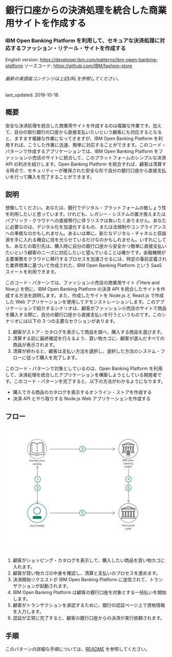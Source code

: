 # 銀行口座からの決済処理を統合した商業用サイトを作成する

### IBM Open Banking Platform を利用して、セキュアな決済処理に対応するファッション・リテール・サイトを作成する

English version: https://developer.ibm.com/patterns/ibm-open-banking-platform
  ソースコード: https://github.com/IBM/fashion-store

###### 最新の英語版コンテンツは上記URLを参照してください。
last_updated: 2018-10-18

 
## 概要

安全な決済処理を統合した商業用サイトを作成するのは複雑な作業です。加えて、自分の取引銀行の口座から直接支払いたいという顧客にも対応するとなると、ますます複雑な作業になってきますが、IBM Open Banking Platform を利用すれば、こうした作業に迅速、簡単に対応することができます。このコード・パターンで作成するアプリケーションでは、IBM Open Banking Platform をファッション小売店のサイトに統合して、このプラットフォームのシンプルな決済 API の利点を紹介します。Open Banking Platform を統合すれば、顧客は清算する時点で、セキュリティーが確保された安全な形で自分の銀行口座から直接支払いを行って購入を完了することができます。

## 説明

想像してください。あなたは、銀行でデジタル・プラットフォームの敏しょう性を利用したいと思っています。けれども、レガシー・システムの置き換えまたはパブリック・クラウドへの直接移行に伴うリスクは負いたくありません。あなたに必要なのは、デジタル化を加速化するもの、または法規制やコンプライアンスへの準拠なのかもしれません。あるいは単に、新たなデジタル・チャネルと収益源を手に入れる機会に目を光らせているだけなのかもしれません。いずれにしても、あなたの取引先は、購入時に自分の銀行口座から安全かつ簡単に直接支払いたいという顧客のニーズに対応したいと望んでいることは確かです。金融機関が主要業務をクラウドに移行するプロセスを加速させるには、特定の事前定義された業界標準に基づいて作成された、IBM Open Banking Platform という SaaS スイートを利用できます。

このコード・パターンでは、ファッション小売店の商業用サイト (「Here and Now」) を例に、IBM Open Banking Platform の決済 API を統合したサイトを作成する方法を説明します。また、作成したサイトを Node.js と React.js で作成した Web アプリケーションを使用してデモンストレーションします。このアプリケーションで紹介するシナリオは、顧客がファッション小売店のサイトで商品を購入する際に、自分の銀行口座から直接支払いを行うというものです。このシナリオには以下の 3 つの主要なセクションがあります。

1. 顧客がストア・カタログを表示して商品を調べ、購入する商品を選びます。
1. 清算する前に最終確認を行えるよう、買い物カゴに、顧客が選んだすべての商品が表示されます。
1. 清算が終わると、顧客は支払い方法を選択し、選択した方法のシステム・フローに従って購入を完了します。

このコード・パターンで対象としているのは、Open Banking Platform を利用して、決済処理を統合したアプリケーションを構築しようとしている開発者です。このコード・パターンを完了すると、以下の方法がわかるようになります。

* 購入できる商品のカタログを表示するオンライン・ストアを作成する
* 決済 API とやり取りする Node.js Web アプリケーションを作成する

## フロー

![フロー](./images/flow3.png)

1. 顧客がショッピング・カタログを表示して、購入したい商品を買い物カゴに入れます。
1. 顧客が買い物カゴの中身を確認し、清算と支払いのプロセスを進めます。
1. 決済開始リクエストが IBM Open Banking Platform に送信されて、トランザクションが起動されます。
1. IBM Open Banking Platform は顧客の銀行口座を対象とする一括払いを開始します。
1. 顧客がトランザクションを承認するために、銀行の認証ページ上で資格情報を入力します。
1. 認証が正常に完了すると、顧客の銀行口座からの決済が実行依頼されます。

## 手順

このパターンの詳細な手順については、[README](https://github.com/IBM/fashion-store/blob/master/README.md) を参照してください。
